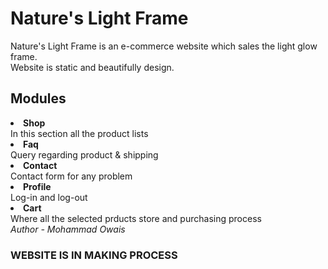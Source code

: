 # Nature's Light Frame
 Nature's Light Frame is an e-commerce website which sales the light glow frame.
<br>
 Website is static and beautifully design.
<br>
<h2>Modules</h2>
<li><b>Shop</b></li>
In this section all the product lists
<br>
<li><b>Faq</b></li>
Query regarding product & shipping
<br>
<li><b>Contact</b></li>
Contact form for any problem
<br>
<li><b>Profile</b></li>
Log-in and log-out
<br>
<li><b>Cart</b></li>
Where all the selected prducts store and purchasing process
<br>
<i>Author - Mohammad Owais</i>
<br>
<h3>WEBSITE IS IN MAKING PROCESS</h3>